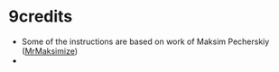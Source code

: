 # 9credits

* Some of the instructions are based on work of Maksim Pecherskiy \([MrMaksimize](https://github.com/MrMaksimize/gitbook-starter-kit)\) 
* 
